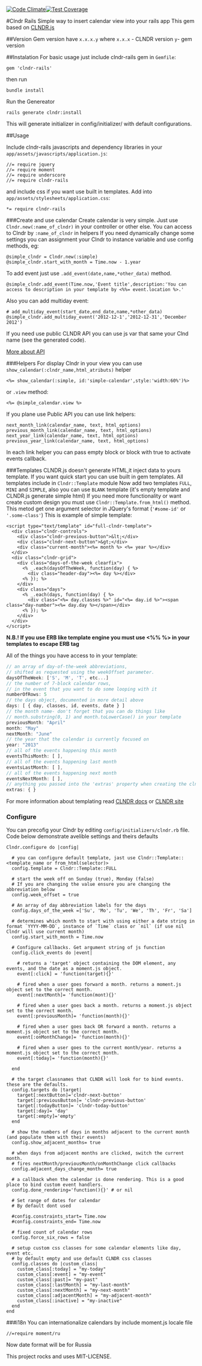 [![Code Climate](https://codeclimate.com/github/navinspm/clndr-rails/badges/gpa.svg)](https://codeclimate.com/github/navinspm/clndr-rails)[![Test Coverage](https://codeclimate.com/github/navinspm/clndr-rails/badges/coverage.svg)](https://codeclimate.com/github/navinspm/clndr-rails/coverage)


#Clndr Rails
Simple way to insert calendar view into your rails app
This gem based on [CLNDR.js](http://kylestetz.github.io/CLNDR/)

##Version
Gem version have `x.x.x.y` where `x.x.x` - CLNDR version `y`- gem version

##Instalation
For basic usage just include clndr-rails gem in `Gemfile`:

```
gem 'clndr-rails'
```
then run

```
bundle install
```

Run the Genereator

```
rails generate clndr:install
```

This will generate initializer in config/initializer/ with default configurations. 

##Usage

Include clndr-rails javascripts and dependency libraries in your `app/assets/javascripts/application.js`:

```
//= require jquery
//= require moment
//= require underscore
//= require clndr-rails
```
and include css if you want use built in templates. Add into `app/assets/stylesheets/application.css`:

```
*= require clndr-rails
```

###Create and use calendar
Create calendar is very simple.
Just use `Clndr.new(:name_of_clndr)` in your controller or other else.
You can access to  Clndr by `:name_of_clndr` in helpers
If you need dynamically change some settings you can assignment your Clndr to instance variable and use config methods, eg:
```
@simple_clndr = Clndr.new(:simple)
@simple_clndr.start_with_month = Time.now - 1.year
```
To add event just use `.add_event(date,name,*other_data)` method.
```
@simple_clndr.add_event(Time.now,'Event title',description:'You can access to description in your template by <%%= event.location %>.'
```
Also you can add multiday event:
```
# add_multiday_event(start_date,end_date,name,*other_data)
@simple_clndr.add_multiday_event('2012-12-1','2012-12-31','December 2012')
```
If you need use public CLNDR API you can use js var that same your Clnd name (see the generated code).

[More about API](https://github.com/kylestetz/CLNDR#returning-the-instance--public-api)

###Helpers
For display Clndr in your view you can use `show_calendar(:clndr_name,html_atributs)` helper
```
<%= show_calendar(:simple, id:'simple-calendar',style:'width:60%')%>
```
or `.view` method:
```
<%= @simple_calendar.view %>
```

If you plane use Public API you can use link helpers:
```
next_month_link(calendar_name, text, html_options)
previous_month_link(calendar_name, text, html_options)
next_year_link(calendar_name, text, html_options)
previous_year_link(calendar_name, text, html_options)
```
In each link helper you can pass empty block or block with true to activate events callback.

###Templates
CLNDR.js doesn't generate HTML,it inject data to yours template.
If you want quick start you can use built in gem templates.
All templates include in `Clndr::Template` module
Now add two templates `FULL`, `MINI` and `SIMPLE`, also you can use `BLANK` template (it's empty template and CLNDR.js generate simple html)
If you need more functionality or want create custom design you must use `Clndr::Template.from_html()` method.
This metod get one argument selector in JQuery's format (`'#some-id'` or `'.some-class'`)
This is example of simple template:

```
<script type="text/template" id="full-clndr-template">
  <div class="clndr-controls">
    <div class="clndr-previous-button">&lt;</div>
    <div class="clndr-next-button">&gt;</div>
    <div class="current-month"><%= month %> <%= year %></div>
  </div>
  <div class="clndr-grid">
    <div class="days-of-the-week clearfix">
      <% _.each(daysOfTheWeek, function(day) { %>
        <div class="header-day"><%= day %></div>
      <% }); %>
    </div>
    <div class="days">
      <% _.each(days, function(day) { %>
        <div class="<%= day.classes %>" id="<%= day.id %>"><span class="day-number"><%= day.day %></span></div>
      <% }); %>
    </div>
  </div>
</script>
```
 **N.B.! If you use ERB like template engine you must use <%% %> in your templates to escape ERB tag**

All of the things you have access to in your template:

```javascript
// an array of day-of-the-week abbreviations,
// shifted as requested using the weekOffset parameter.
daysOfTheWeek: ['S', 'M', 'T', etc...]
// the number of 7-block calendar rows,
// in the event that you want to do some looping with it
numberOfRows: 5
// the days object, documented in more detail above
days: [ { day, classes, id, events, date } ]
// the month name- don't forget that you can do things like
// month.substring(0, 1) and month.toLowerCase() in your template
previousMonth: "April"
month: "May"
nextMonth: "June"
// the year that the calendar is currently focused on
year: "2013"
// all of the events happening this month
eventsThisMonth: [ ],
// all of the events happening last month
eventsLastMonth: [ ],
// all of the events happening next month
eventsNextMonth: [ ],
// anything you passed into the 'extras' property when creating the clndr
extras: { }
```

For more information about templating read [CLNDR docs](https://github.com/kylestetz/CLNDR#template-requirements) or [CLNDR site](http://kylestetz.github.io/CLNDR/)


### Configure
You can precofig your Clndr by editing `config/initializers/clndr.rb` file.
Code below demonstrate avelible settings and theirs defaults

```
Clndr.configure do |config|

  # you can configure default template, jast use Clndr::Template::<template_name or from_html(selector)>
  config.template = Clndr::Template::FULL

  # start the week off on Sunday (true), Monday (false)
  # If you are changing the value ensure you are changing the abbreviation below 
  config.week_offset = true

  # An array of day abbreviation labels for the days
  config.days_of_the_week =['Su', 'Mo', 'Tu', 'We', 'Th', 'Fr', 'Sa']

  # determines which month to start with using either a date string in format `YYYY-MM-DD`, instance of `Time` class or `nil` (if use nil Clndr will use current month)
  config.start_with_month = Time.now

  # Configure callbacks. Get argument string of js function
  config.click_events do |event|

    # returns a 'target' object containing the DOM element, any events, and the date as a moment.js object.
    event[:click] = 'function(target){}'

    # fired when a user goes forward a month. returns a moment.js object set to the correct month.
    event[:nextMonth]= 'function(mont){}'

    # fired when a user goes back a month. returns a moment.js object set to the correct month.
    event[:previousMonth]= 'function(month){}'

    # fired when a user goes back OR forward a month. returns a moment.js object set to the correct month.
    event[:onMonthChange]= 'function(month){}'

    # fired when a user goes to the current month/year. returns a moment.js object set to the correct month.
    event[:today]= 'function(month){}'
    
  end

  # the target classnames that CLNDR will look for to bind events. these are the defaults.
  config.targets do |target|
    target[:nextButton]='clndr-next-button'
    target[:previousButton]= 'clndr-previous-button'
    target[:todayButton]= 'clndr-today-button'
    target[:day]= 'day'
    target[:empty]='empty'
  end

  # show the numbers of days in months adjacent to the current month (and populate them with their events)
  config.show_adjacent_months= true

  # when days from adjacent months are clicked, switch the current month.
  # fires nextMonth/previousMonth/onMonthChange click callbacks
  config.adjacent_days_change_month= true

  # a callback when the calendar is done rendering. This is a good place to bind custom event handlers.
  config.done_rendering='function(){}' # or nil

  # Set range of dates for calendar
  # By default dont used

  #config.constraints_start= Time.now
  #config.constraints_end= Time.now

  # fixed count of calendar rows
  config.force_six_rows = false

  # setup custom css classes for some calendar elements like day, event etc.
  # by default empty and use default CLNDR css classes
  config.classes do |custom_class|
    custom_class[:today] = "my-today"
    custom_class[:event] = "my-event"
    custom_class[:past]= "my-past"
    custom_class[:lastMonth] = "my-last-month"
    custom_class[:nextMonth] = "my-next-month"
    custom_class[:adjacentMonth] = "my-adjacent-month"
    custom_class[:inactive] = "my-inactive"
  end
end

```

###i18n
You can internationalize calendars by include moment.js locale file

 ```
 //=require moment/ru
 ```
 Now date format will be for Russia

This project rocks and uses MIT-LICENSE.


